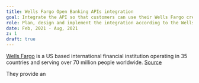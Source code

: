 ```yaml
---
title: Wells Fargo Open Banking APIs integration
goal: Integrate the API so that customers can use their Wells Fargo credit card to put down-payments on US orders
role: Plan, design and implement the integration according to the Wells Fargo specifications
date: Feb, 2021 - Aug, 2021
z: 1
draft: true
---
```


[Wells Fargo](https://www.wellsfargo.com/) is a US based international financial institution operating in 35 countries and serving over 70 million people worldwide. [Source](https://en.wikipedia.org/wiki/Wells_Fargo)


They provide an

